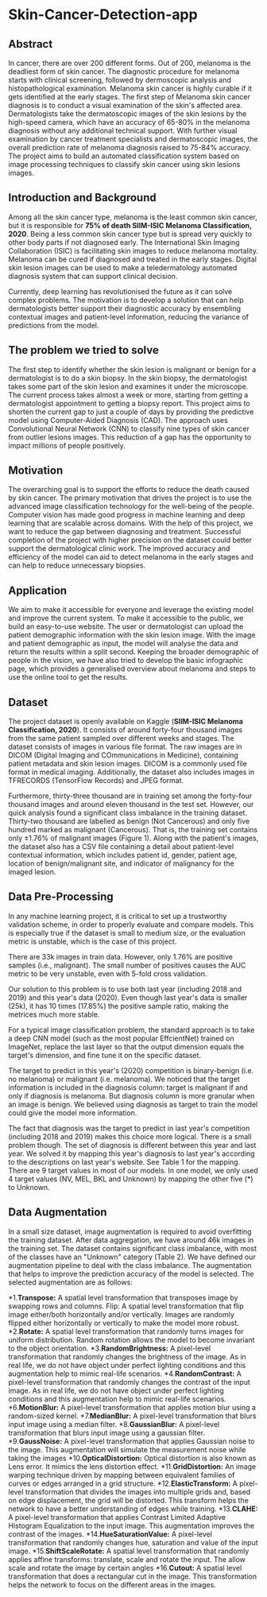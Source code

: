 # Skin-Cancer-Detection-app

## Abstract
In cancer, there are over 200 different forms. Out of 200, melanoma is the deadliest form of skin cancer. The diagnostic procedure for melanoma starts with clinical screening, followed by dermoscopic analysis and histopathological examination. Melanoma skin cancer is highly curable if it gets identified at the early stages. The first step of Melanoma skin cancer diagnosis is to conduct a visual examination of the skin's affected area. Dermatologists take the dermatoscopic images of the skin lesions by the high-speed camera, which have an accuracy of 65-80% in the melanoma diagnosis without any additional technical support. With further visual examination by cancer treatment specialists and dermatoscopic images, the overall prediction rate of melanoma diagnosis raised to 75-84% accuracy. The project aims to build an automated classification system based on image processing techniques to classify skin cancer using skin lesions images.

## Introduction and Background
Among all the skin cancer type, melanoma is the least common skin cancer, but it is responsible for **75% of death SIIM-ISIC Melanoma Classification, 2020**. Being a less common skin cancer type but is spread very quickly to other body parts if not diagnosed early. The International Skin Imaging Collaboration (ISIC) is facilitating skin images to reduce melanoma mortality. Melanoma can be cured if diagnosed and treated in the early stages. Digital skin lesion images can be used to make a teledermatology automated diagnosis system that can support clinical decision.

Currently, deep learning has revolutionised the future as it can solve complex problems. The motivation is to develop a solution that can help dermatologists better support their diagnostic accuracy by ensembling contextual images and patient-level information, reducing the variance of predictions from the model.

## The problem we tried to solve
The first step to identify whether the skin lesion is malignant or benign for a dermatologist is to do a skin biopsy. In the skin biopsy, the dermatologist takes some part of the skin lesion and examines it under the microscope. The current process takes almost a week or more, starting from getting a dermatologist appointment to getting a biopsy report. This project aims to shorten the current gap to just a couple of days by providing the predictive model using Computer-Aided Diagnosis (CAD). The approach uses Convolutional Neural Network (CNN) to classify nine types of skin cancer from outlier lesions images. This reduction of a gap has the opportunity to impact millions of people positively.

## Motivation
The overarching goal is to support the efforts to reduce the death caused by skin cancer. The primary motivation that drives the project is to use the advanced image classification technology for the well-being of the people. Computer vision has made good progress in machine learning and deep learning that are scalable across domains. With the help of this project, we want to reduce the gap between diagnosing and treatment. Successful completion of the project with higher precision on the dataset could better support the dermatological clinic work. The improved accuracy and efficiency of the model can aid to detect melanoma in the early stages and can help to reduce unnecessary biopsies.

## Application
We aim to make it accessible for everyone and leverage the existing model and improve the current system. To make it accessible to the public, we build an easy-to-use website. The user or dermatologist can upload the patient demographic information with the skin lesion image. With the image and patient demographic as input, the model will analyse the data and return the results within a split second. Keeping the broader demographic of people in the vision, we have also tried to develop the basic infographic page, which provides a generalised overview about melanoma and steps to use the online tool to get the results.



## Dataset
The project dataset is openly available on Kaggle (**SIIM-ISIC Melanoma Classification, 2020**). It consists of around forty-four thousand images from the same patient sampled over different weeks and stages. The dataset consists of images in various file format. The raw images are in DICOM (Digital Imaging and COmmunications in Medicine), containing patient metadata and skin lesion images. DICOM is a commonly used file format in medical imaging. Additionally, the dataset also includes images in TFRECORDS (TensorFlow Records) and JPEG format.

Furthermore, thirty-three thousand are in training set among the forty-four thousand images and around eleven thousand in the test set. However, our quick analysis found a significant class imbalance in the training dataset. Thirty-two thousand are labelled as benign (Not Cancerous) and only five hundred marked as malignant (Cancerous). That is, the training set contains only ±1.76% of malignant images (Figure 1). Along with the patient's images, the dataset also has a CSV file containing a detail about patient-level contextual information, which includes patient id, gender, patient age, location of benign/malignant site, and indicator of malignancy for the imaged lesion.

## Data Pre-Processing
In any machine learning project, it is critical to set up a trustworthy validation scheme, in order to properly evaluate and compare models. This is especially true if the dataset is small to medium size, or the evaluation metric is unstable, which is the case of this project.

There are 33k images in train data. However, only 1.76% are positive samples (i.e., malignant). The small number of positives causes the AUC metric to be very unstable, even with 5-fold cross validation.

Our solution to this problem is to use both last year (including 2018 and 2019) and this year's data (2020). Even though last year's data is smaller (25k), it has 10 times (17.85%) the positive sample ratio, making the metrices much more stable.

For a typical image classification problem, the standard approach is to take a deep CNN model (such as the most popular EffcientNet) trained on ImageNet, replace the last layer so that the output dimension equals the target's dimension, and fine tune it on the specific dataset.

The target to predict in this year's (2020) competition is binary-benign (i.e. no melanoma) or malignant (i.e. melanoma). We noticed that the target information is included in the diagnosis column: target is malignant if and only if diagnosis is melanoma. But diagnosis column is more granular when an image is benign. We believed using diagnosis as target to train the model could give the model more information.

The fact that diagnosis was the target to predict in last year's competition (including 2018 and 2019) makes this choice more logical. There is a small problem though. The set of diagnosis is different between this year and last year. We solved it by mapping this year's diagnosis to last year's according to the descriptions on last year's website. See Table 1 for the mapping. There are 9 target values in most of our models. In one model, we only used 4 target values (NV, MEL, BKL and Unknown) by mapping the other five (*) to Unknown.

## Data Augmentation
In a small size dataset, image augmentation is required to avoid overfitting the training dataset. After data aggregation, we have around 46k images in the training set. The dataset contains significant class imbalance, with most of the classes have an "Unknown" category (Table 2). We have defined our augmentation pipeline to deal with the class imbalance. The augmentation that helps to improve the prediction accuracy of the model is selected. The selected augmentation are as follows:

*1.**Transpose:** A spatial level transformation that transposes image by swapping rows and columns.
Flip: A spatial level transformation that flip image either/both horizontally and/or vertically. Images are randomly flipped either horizontally or vertically to make the model more robust.
*2.**Rotate:** A spatial level transformation that randomly turns images for uniform distribution. Random rotation allows the model to become invariant to the object orientation.
*3.**RandomBrightness:** A pixel-level transformation that randomly changes the brightness of the image. As in real life, we do not have object under perfect lighting conditions and this augmentation help to mimic real-life scenarios.
*4.**RandomContrast:** A pixel-level transformation that randomly changes the contrast of the input image. As in real life, we do not have object under perfect lighting conditions and this augmentation help to mimic real-life scenarios.
*6.**MotionBlur:** A pixel-level transformation that applies motion blur using a random-sized kernel.
*7.**MedianBlur:** A pixel-level transformation that blurs input image using a median filter.
*8.**GaussianBlur:** A pixel-level transformation that blurs input image using a gaussian filter.
*9.**GaussNoise:** A pixel-level transformation that applies Gaussian noise to the image. This augmentation will simulate the measurement noise while taking the images
*10.**OpticalDistortion:** Optical distortion is also known as Lens error. It mimics the lens distortion effect.
*11.**GridDistortion:** An image warping technique driven by mapping between equivalent families of curves or edges arranged in a grid structure.
*12.**ElasticTransform:** A pixel-level transformation that divides the images into multiple grids and, based on edge displacement, the grid will be distorted. This transform helps the network to have a better understanding of edges while training.
*13.**CLAHE:** A pixel-level transformation that applies Contrast Limited Adaptive Histogram Equalization to the input image. This augmentation improves the contrast of the images.
*14.**HueSaturationValue:** A pixel-level transformation that randomly changes hue, saturation and value of the input image.
*15.**ShiftScaleRotate:** A spatial level transformation that randomly applies affine transforms: translate, scale and rotate the input. The allow scale and rotate the image by certain angles
*16.**Cutout:** A spatial level transformation that does a rectangular cut in the image. This transformation helps the network to focus on the different areas in the images.
